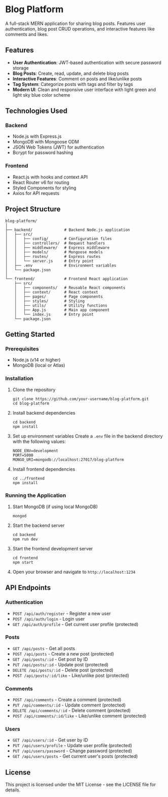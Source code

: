 # Blog Platform

A full-stack MERN application for sharing blog posts. Features user authentication, blog post CRUD operations, and interactive features like comments and likes.

## Features

- **User Authentication**: JWT-based authentication with secure password storage
- **Blog Posts**: Create, read, update, and delete blog posts
- **Interactive Features**: Comment on posts and like/unlike posts
- **Tag System**: Categorize posts with tags and filter by tags
- **Modern UI**: Clean and responsive user interface with light green and light sky blue color scheme

## Technologies Used

### Backend
- Node.js with Express.js
- MongoDB with Mongoose ODM
- JSON Web Tokens (JWT) for authentication
- Bcrypt for password hashing

### Frontend  
- React.js with hooks and context API
- React Router v6 for routing
- Styled Components for styling
- Axios for API requests

## Project Structure

```
blog-platform/
│
├── backend/              # Backend Node.js application
│   ├── src/
│   │   ├── config/       # Configuration files
│   │   ├── controllers/  # Request handlers
│   │   ├── middleware/   # Express middleware
│   │   ├── models/       # Mongoose models
│   │   ├── routes/       # Express routes
│   │   └── server.js     # Entry point
│   ├── .env              # Environment variables
│   └── package.json
│
└── frontend/             # Frontend React application
    ├── src/
    │   ├── components/   # Reusable React components
    │   ├── context/      # React context
    │   ├── pages/        # Page components
    │   ├── styles/       # Styling
    │   ├── utils/        # Utility functions
    │   ├── App.js        # Main app component
    │   └── index.js      # Entry point
    └── package.json
```

## Getting Started

### Prerequisites

- Node.js (v14 or higher)
- MongoDB (local or Atlas)

### Installation

1. Clone the repository
   ```
   git clone https://github.com/your-username/blog-platform.git
   cd blog-platform
   ```

2. Install backend dependencies
   ```
   cd backend
   npm install
   ```

3. Set up environment variables
   Create a `.env` file in the backend directory with the following values:
   ```
   NODE_ENV=development
   PORT=5000
   MONGO_URI=mongodb://localhost:27017/blog-platform
   ```

4. Install frontend dependencies
   ```
   cd ../frontend
   npm install
   ```

### Running the Application

1. Start MongoDB (if using local MongoDB)
   ```
   mongod
   ```

2. Start the backend server
   ```
   cd backend
   npm run dev
   ```

3. Start the frontend development server
   ```
   cd frontend
   npm start
   ```

4. Open your browser and navigate to `http://localhost:1234`

## API Endpoints

### Authentication
- `POST /api/auth/register` - Register a new user
- `POST /api/auth/login` - Login user
- `GET /api/auth/profile` - Get current user profile (protected)

### Posts
- `GET /api/posts` - Get all posts
- `POST /api/posts` - Create a new post (protected)
- `GET /api/posts/:id` - Get post by ID
- `PUT /api/posts/:id` - Update post (protected)
- `DELETE /api/posts/:id` - Delete post (protected)
- `POST /api/posts/:id/like` - Like/unlike post (protected)

### Comments
- `POST /api/comments` - Create a comment (protected)
- `PUT /api/comments/:id` - Update comment (protected)
- `DELETE /api/comments/:id` - Delete comment (protected)
- `POST /api/comments/:id/like` - Like/unlike comment (protected)

### Users
- `GET /api/users/:id` - Get user by ID
- `PUT /api/users/profile` - Update user profile (protected)
- `PUT /api/users/password` - Change password (protected)
- `GET /api/users/posts` - Get current user's posts (protected)

## License

This project is licensed under the MIT License - see the LICENSE file for details. 